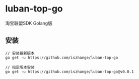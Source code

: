 # luban-top-go
淘宝联盟SDK Golang版


## 安装
```
// 安装最新版本
go get -u https://github.com/iszhange/luban-top-go

// 指定版本安装
go get -u https://github.com/iszhange/luban-top-go@v0.0.1
```